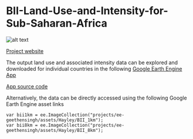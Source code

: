# BII-Land-Use-and-Intensity-for-Sub-Saharan-Africa
![alt text](https://github.com/Geethen/BII-Land-Use-and-Intensity-for-Sub-Saharan-Africa/tree/main/web_header.png?raw=true)

[Project website](https://bii4africa.org/)

The output land use and associated intensity data can be explored and downloaded for individual countries in the following [Google Earth Engine App](https://geethensingh.users.earthengine.app/view/bii)

[App source code](https://code.earthengine.google.com/ecc0ca0dc02619e5d6252e714b86af95)

Alternatively, the data can be directly accessed using the following Google Earth Engine asset links
```
var bii1km = ee.ImageCollection("projects/ee-geethensingh/assets/Hayley/BII_1km");
var bii8km = ee.ImageCollection("projects/ee-geethensingh/assets/Hayley/BII_8km");
```
